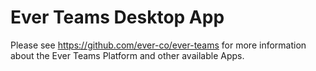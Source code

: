 # Ever Teams Desktop App

Please see https://github.com/ever-co/ever-teams for more information about the Ever Teams Platform and other available Apps.
